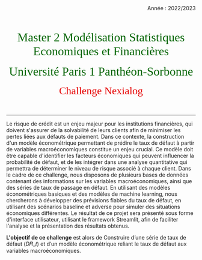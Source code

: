 
<div align="right">Année : 2022/2023</div><br><br><br>
<div align="center"><span style="font-family:Lucida Caligraphy;font-size:32px;color:darkgreen">Master 2 Modélisation Statistiques Economiques et Financières</span></div><br>
<div align="center"><span style="font-family:Lucida Caligraphy;font-size:32px;color:darkgreen">Université Paris 1 Panthéon-Sorbonne</span></div><br>
<div align="center"><span style="font-family:Lucida Caligraphy;font-size:28px;color:#e60000">Challenge Nexialog</span></div><br><br>
<hr>

<p>Le risque de crédit est un enjeu majeur pour les institutions financières, qui doivent s'assurer de la solvabilité de leurs clients afin de minimiser les pertes liées aux défauts de paiement. Dans ce contexte, la construction d'un modèle économétrique permettant de prédire le taux de défaut à partir de variables macroéconomiques constitue un enjeu crucial. Ce modèle doit être capable d'identifier les facteurs économiques qui peuvent influencer la probabilité de défaut, et de les intégrer dans une analyse quantitative qui permettra de déterminer le niveau de risque associé à chaque client. Dans le cadre de ce challenge, nous disposons de plusieurs bases de données contenant des informations sur les variables macroéconomiques, ainsi que des séries de taux de passage en défaut. En utilisant des modèles économétriques basiques et des modèles de machine learning, nous chercherons à développer des prévisions fiables du taux de défaut, en utilisant des scénarios baseline et adverse pour simuler des situations économiques différentes. Le résultat de ce projet sera présenté sous forme d'interface utilisateur, utilisant le framework Streamlit, afin de faciliter l'analyse et la présentation des résultats obtenus.</p>

><div class="alert alert-block alert-success">
<b>L'objectif de ce challenge</b> est alors de Construire d’une série de taux de défaut (𝐷𝑅_𝑡) et d’un modèle économétrique reliant le taux de défaut aux variables macroéconomiques.</div>


<br>
